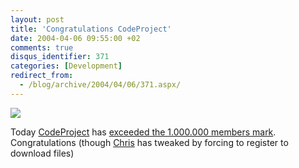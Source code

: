 ```yaml
---
layout: post
title: 'Congratulations CodeProject'
date: 2004-04-06 09:55:00 +02
comments: true
disqus_identifier: 371
categories: [Development]
redirect_from:
  - /blog/archive/2004/04/06/371.aspx/
---
```


[![](http://www.codeproject.com/images/codeproject100x30.gif)](http://www.codeproject.com/)

Today [CodeProject](http://www.codeproject.com/) has [exceeded the 1.000.000 members mark](http://www.codeproject.com/lounge.asp?msg=784740#xx784740xx). Congratulations (though [Chris](http://www.codeproject.com/script/profile/whos_who.asp?id=1) has tweaked by forcing to register to download files)

 

